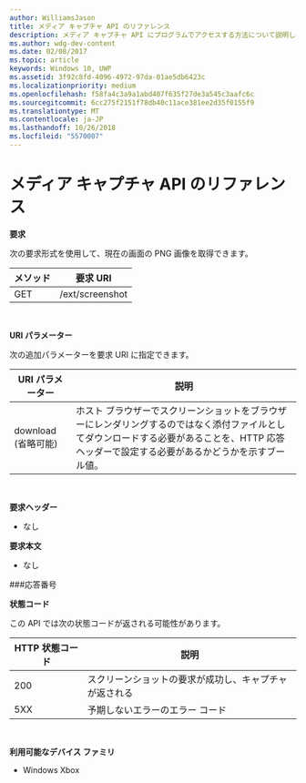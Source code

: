 ```yaml
---
author: WilliamsJason
title: メディア キャプチャ API のリファレンス
description: メディア キャプチャ API にプログラムでアクセスする方法について説明します。
ms.author: wdg-dev-content
ms.date: 02/08/2017
ms.topic: article
keywords: Windows 10, UWP
ms.assetid: 3f92c8fd-4096-4972-97da-01ae5db6423c
ms.localizationpriority: medium
ms.openlocfilehash: f58fa4c3a9a1abd407f635f27de3a545c3aafc6c
ms.sourcegitcommit: 6cc275f2151f78db40c11ace381ee2d35f0155f9
ms.translationtype: MT
ms.contentlocale: ja-JP
ms.lasthandoff: 10/26/2018
ms.locfileid: "5570007"
---
```

# <a name="media-capture-api-reference"></a>メディア キャプチャ API のリファレンス #

**要求**

次の要求形式を使用して、現在の画面の PNG 画像を取得できます。

| メソッド        | 要求 URI     | 
| ------------- |-----------------|
| GET           | /ext/screenshot |
<br>

**URI パラメーター**

次の追加パラメーターを要求 URI に指定できます。


| URI パラメーター      | 説明     | 
| ------------------ |-----------------|
| download (省略可能)| ホスト ブラウザーでスクリーンショットをブラウザーにレンダリングするのではなく添付ファイルとしてダウンロードする必要があることを、HTTP 応答ヘッダーで設定する必要があるかどうかを示すブール値。  |
<br>

**要求ヘッダー**

* なし

**要求本文**

* なし

###<a name="response"></a>応答番号

**状態コード**

この API では次の状態コードが返される可能性があります。

| HTTP 状態コード   | 説明     | 
| ------------------ |-----------------|
| 200                | スクリーンショットの要求が成功し、キャプチャが返される |
| 5XX                | 予期しないエラーのエラー コード |
<br>

**利用可能なデバイス ファミリ**

* Windows Xbox

